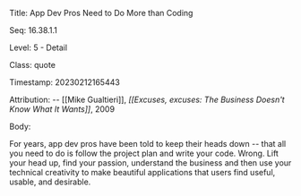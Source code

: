 Title:  App Dev Pros Need to Do More than Coding

Seq:    16.38.1.1

Level:  5 - Detail

Class:  quote

Timestamp: 20230212165443

Attribution: -- [[Mike Gualtieri]], *[[Excuses, excuses: The Business Doesn't Know What It Wants]]*, 2009

Body:

For years, app dev pros have been told to keep their heads down -- that all you need to do is follow the project plan and write your code. Wrong. Lift your head up, find your passion, understand the business and then use your technical creativity to make beautiful applications that users find useful, usable, and desirable.

